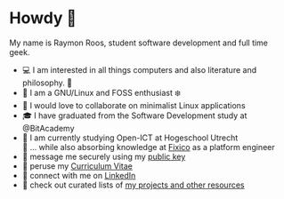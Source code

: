 # Howdy 👋

My name is Raymon Roos, student software development and full time geek.

-   💻 I am interested in all things computers and also literature and philosophy. 📖
-   🐧 I am a GNU/Linux and FOSS enthusiast ❄️
-   💞️ I would love to collaborate on minimalist Linux applications
-   🎓 I have graduated from the Software Development study at @BitAcademy
-   🌱 I am currently studying Open-ICT at Hogeschool Utrecht   
    🚙 ... while also absorbing knowledge at [Fixico](https://fixico.com/) as a platform engineer
-   🔑 message me securely using my [public key](./raymon_public.gpg)
-   📜 peruse my [Curriculum Vitae](https://github.com/raymon-roos/curriculum-vitae/blob/main/cv_raymon_roos.pdf)
-   🔗 connect with me on [LinkedIn](https://www.linkedin.com/in/raymon-roos-1840a7228/)
-   🔖 check out curated lists of [my projects and other resources](https://github.com/raymon-roos?tab=stars)

<!---
Raymanovich/Raymanovich is a ✨ special ✨ repository because its `README.md` (this file) appears on your GitHub profile.
You can click the Preview link to take a look at your changes.
--->
